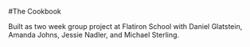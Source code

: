 #The Cookbook

Built as two week group project at Flatiron School with Daniel Glatstein, Amanda Johns, Jessie Nadler, and Michael Sterling.

